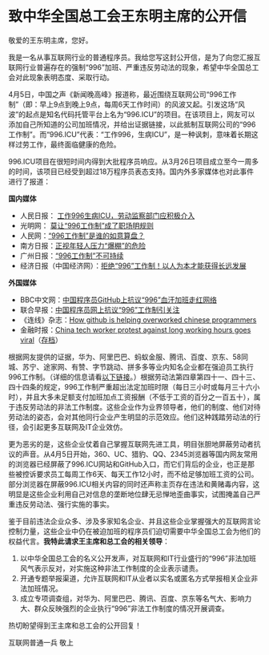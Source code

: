 # 致中华全国总工会王东明主席的公开信

敬爱的王东明主席，您好。

我是一名从事互联网行业的普通程序员。我给您写这封公开信，是为了向您汇报互联网行业普遍存在的强制“996”加班、严重违反劳动法的现象，希望中华全国总工会对此现象表明态度、采取行动。

4月5日，中国之声《新闻晚高峰》报道称，最近围绕互联网公司“996工作制”（即：早上9点到晚上9点，每周6天工作时间）的风波又起。引发这场“风波”的起点是知名代码托管平台上名为“996.ICU”的项目。在该项目上，网友可以添加自己所知道的公司加班情况，并给出证据链接，以此抵制互联网公司的“996工作制”。而“996.ICU”代表：“工作996，生病ICU”，是一种讽刺，意味着长期这样过劳工作，最终面临健康的危险。

996.ICU项目在很短时间内得到大批程序员响应。从3月26日项目成立至今一周多的时间，该项目已经受到超过18万程序员表态支持。国内外多家媒体也对此事件进行了报道：

**国内媒体**

- 人民日报： [工作996生病ICU，劳动监察部门应积极介入](https://m.weibo.cn/status/4357697258275940)
- 光明网： [莫让“996工作制”成了职场明规则](http://guancha.gmw.cn/2019-04/06/content_32719988.htm)
- 人民网：[“996工作制”是谁的如意算盘？](http://opinion.people.com.cn/n1/2019/0402/c119388-31009768.html)
- 南方日报：[正视年轻人压力“爆棚”的危险](http://epaper.southcn.com/nfdaily/html/2019-04/03/content_7790850.htm)
- 广州日报：[“996工作制”不可持续](http://gzdaily.dayoo.com/pc/html/2019-04/03/content_108225_594534.htm)
- 经济日报（中国经济网）：[拒绝“996”工作制！以人为本才能获得长远发展](http://views.ce.cn/view/ent/201904/03/t20190403_31794131.shtml)

**外国媒体**

- BBC中文网：[中国程序员GitHub上抗议“996”血汗加班走红网络](https://www.bbc.com/zhongwen/simp/chinese-news-47824716)
- 联合早报：[中国程序员网上抗议“996”工作制引关注](https://www.zaobao.com/realtime/china/story20190405-946187)
- 《连线》杂志：[How github is helping overworked chinese programmers](https://www.wired.com/story/how-github-helping-overworked-chinese-programmers/)
- 金融时报：[China tech worker protest against long working hours goes viral](https://www.ft.com/content/72754638-55d1-11e9-91f9-b6515a54c5b1)（[存档](https://archive.is/IZqTj)）


根据网友提供的证据，华为、阿里巴巴、蚂蚁金服、腾讯、百度、京东、58同城、苏宁、途家网、有赞、字节跳动、拼多多等业内知名企业都在强迫员工执行996工作制。（详细的信息请看[以下链接](https://github.com/996icu/996.ICU/blob/master/blacklist/blacklist.md)。）根据劳动法第四章第四十一、四十三、四十四条的规定，996工作制严重超出法定加班时限（每日三小时或每月三十六小时），并且大多未足额支付加班加点工资报酬（不低于工资的百分之一百五十），属于违反劳动法的非法工作制度。这些企业作为业界领导者，他们的制度、他们对待劳动法的姿态，会对其他同行企业产生明显的示范效应。他们这种践踏劳动法的行径，会引起更多互联网及IT企业效仿。

更为恶劣的是，这些企业仗着自己掌握互联网先进工具，明目张胆地屏蔽劳动者抗议的声音。从4月5日开始，360、UC、猎豹、QQ、2345浏览器等国内网友常用的浏览器已经屏蔽了996.ICU网站和GitHub入口，而它们背后的企业，也正是那些被控诉要求员工每周工作6天、每天工作12小时，而不给足够加班工资的公司。部分浏览器在屏蔽996.ICU相关内容的同时还声称主页存在违法和黄赌毒内容，这明显是这些企业利用自己对信息的垄断地位肆无忌惮地歪曲事实，试图掩盖自己严重违反劳动法、强行实施的事实。

鉴于目前违法企业众多、涉及多家知名企业、并且这些企业掌握强大的互联网言论控制力量，这些企业中仍在被迫加班的程序员们迫切需要中华全国总工会为他们的权益代言。**我特此请求王主席和总工会的相关领导**：

1. 以中华全国总工会的名义公开发声，对互联网和IT行业盛行的“996”非法加班风气表示反对，对实施这种非法工作制度的企业表示谴责。
1. 开通专题举报渠道，允许互联网和IT从业者以实名或匿名方式举报相关企业非法加班情况。
1. 成立专项调查组，对华为、阿里巴巴、腾讯、百度、京东等名气大、影响力大、群众反映强烈的企业执行“996”非法工作制度的情况开展调查。

热切盼望得到王主席和总工会的公开回复！

互联网普通一兵 敬上

